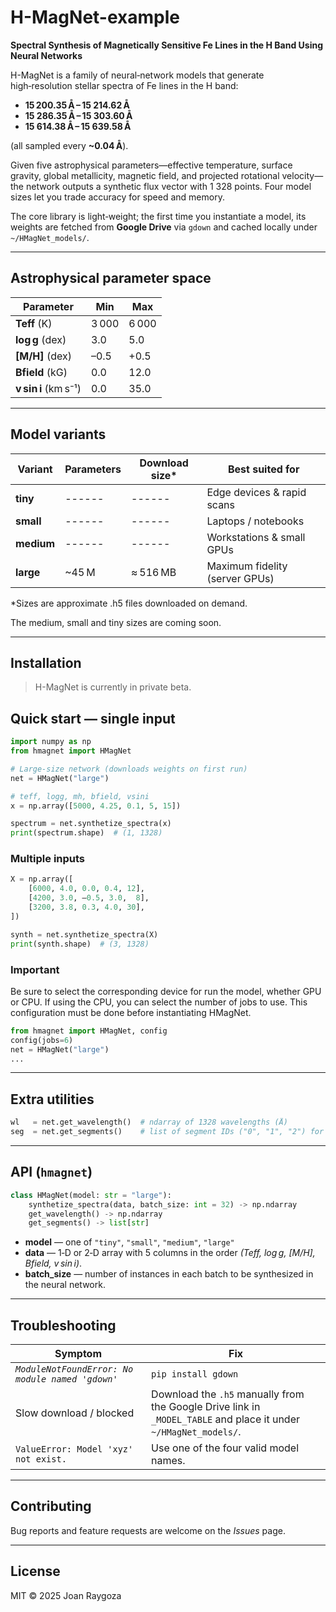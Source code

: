 # H-MagNet-example

**Spectral Synthesis of Magnetically Sensitive Fe Lines in the H Band Using Neural Networks**

H-MagNet is a family of neural‑network models that generate high‑resolution stellar spectra of Fe lines in the H band:

* **15 200.35 Å – 15 214.62 Å**
* **15 286.35 Å – 15 303.60 Å**
* **15 614.38 Å – 15 639.58 Å**

(all sampled every **~0.04 Å**).

Given five astrophysical parameters—effective temperature, surface gravity, global metallicity, magnetic field, and projected rotational velocity—the network outputs a synthetic flux vector with 1 328 points. Four model sizes let you trade accuracy for speed and memory.

The core library is light‑weight; the first time you instantiate a model, its weights are fetched from **Google Drive** via `gdown` and cached locally under `~/HMagNet_models/`.

---

## Astrophysical parameter space

| Parameter              | Min   | Max    |
| ---------------------- | ----- | ------ |
| **Teff** (K)           | 3 000 | 6 000  |
| **log g** (dex)        | 3.0   | 5.0    |
| **\[M/H]** (dex)       | –0.5  | +0.5   |
| **Bfield** (kG)        | 0.0   | 12.0   |
| **v sin i** (km s⁻¹)   | 0.0   | 35.0   |

---

## Model variants

| Variant    | Parameters | Download size\* | Best suited for                |
| ---------- | ---------- | --------------- | ------------------------------ |
| **tiny**   | ------     | ------          | Edge devices & rapid scans     |
| **small**  | ------     | ------          | Laptops / notebooks            |
| **medium** | ------     | ------          | Workstations & small GPUs      |
| **large**  | \~45 M     | ≈ 516 MB        | Maximum fidelity (server GPUs) |

\*Sizes are approximate .h5 files downloaded on demand.

The medium, small and tiny sizes are coming soon.

---

## Installation

> H-MagNet is currently in private beta. 


## Quick start — single input

```python
import numpy as np
from hmagnet import HMagNet

# Large‑size network (downloads weights on first run)
net = HMagNet("large")

# teff, logg, mh, bfield, vsini
x = np.array([5000, 4.25, 0.1, 5, 15])

spectrum = net.synthetize_spectra(x)
print(spectrum.shape)  # (1, 1328)
```

### Multiple inputs

```python
X = np.array([
    [6000, 4.0, 0.0, 0.4, 12],
    [4200, 3.0, –0.5, 3.0,  8],
    [3200, 3.8, 0.3, 4.0, 30],
])

synth = net.synthetize_spectra(X)
print(synth.shape)  # (3, 1328)
```

### Important
Be sure to select the corresponding device for run the model, whether GPU or CPU.
If using the CPU, you can select the number of jobs to use. This configuration must be done before instantiating HMagNet.

```python
from hmagnet import HMagNet, config
config(jobs=6)
net = HMagNet("large")
...
```

---

## Extra utilities

```python
wl   = net.get_wavelength()  # ndarray of 1328 wavelengths (Å)
seg  = net.get_segments()    # list of segment IDs ("0", "1", "2") for every region of spectra mentioned above
```

---

## API (`hmagnet`)

```python
class HMagNet(model: str = "large"):
    synthetize_spectra(data, batch_size: int = 32) -> np.ndarray
    get_wavelength() -> np.ndarray
    get_segments() -> list[str]
```

* **model** — one of `"tiny"`, `"small"`, `"medium"`, `"large"`
* **data** — 1‑D or 2‑D array with 5 columns in the order *(Teff, log g, \[M/H], Bfield, v sin i)*.
* **batch_size** — number of instances in each batch to be synthesized in the neural network.

---

## Troubleshooting

| Symptom                                          | Fix                                                                                                                 |
| ------------------------------------------------ | ------------------------------------------------------------------------------------------------------------------- |
| *`ModuleNotFoundError: No module named 'gdown'`* | `pip install gdown`                                                                                                 |
| Slow download / blocked                          | Download the `.h5` manually from the Google Drive link in `_MODEL_TABLE` and place it under `~/HMagNet_models/`. |
| `ValueError: Model 'xyz' not exist.`             | Use one of the four valid model names.                                                                              |

---

## Contributing

Bug reports and feature requests are welcome on the *Issues* page.

---

## License

MIT © 2025 Joan Raygoza
